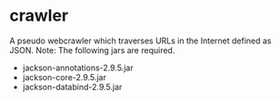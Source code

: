 # crawler
A pseudo webcrawler which traverses URLs in the Internet defined as JSON.
Note: The following jars are required. 
* jackson-annotations-2.9.5.jar
* jackson-core-2.9.5.jar 
* jackson-databind-2.9.5.jar
